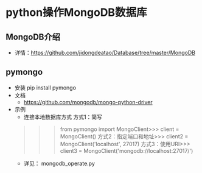 # python操作MongoDB数据库
## MongoDB介绍
- 详情：https://github.com/jidongdeatao/Database/tree/master/MongoDB
## pymongo
- 安装
pip install pymongo
- 文档
  * https://github.com/mongodb/mongo-python-driver
- 示例
  * 连接本地数据库方式
  方式1：简写
  >>> from pymongo import MongoClient>>> client = MongoClient()
  方式2：指定端口和地址>>> client2 = MongoClient('localhost', 27017)
  方式3：使用URI>>> client3 = MongoClient('mongodb://localhost:27017/')
  * 详见： mongodb_operate.py
